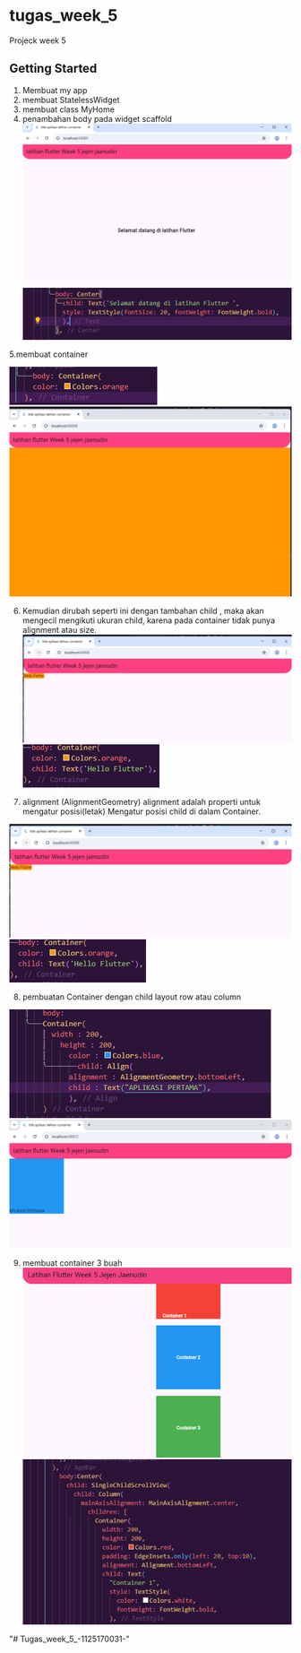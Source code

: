# tugas_week_5

Projeck week 5
## Getting Started
1. Membuat my app
2. membuat StatelessWidget
3. membuat class MyHome
4. penambahan body pada widget scaffold
![Screenshoot tugas kamera](images/body.png)
![Screenshoot tugas kamera](images/bodycode.png)

5.membuat container

![Screenshoot tugas kamera](images/container.png)
![Screenshoot tugas kamera](images/containercode.png)

6. Kemudian dirubah seperti ini dengan tambahan child , maka akan mengecil
mengikuti ukuran child, karena pada container tidak punya alignment atau
size.
![Screenshoot tugas kamera](images/child.png)
![Screenshoot tugas kamera](images/childcode.png)

7. alignment (AlignmentGeometry)
alignment adalah properti untuk mengatur posisi(letak)
Mengatur posisi child di dalam Container.

![Screenshoot tugas kamera](images/child.png)
![Screenshoot tugas kamera](images/childcode.png)

8. pembuatan Container dengan child layout row atau column

![Screenshoot tugas kamera](images/roworcolumn.png)
![Screenshoot tugas kamera](images/roworcolumncode.png)

9. membuat container 3 buah
![Screenshoot tugas kamera](images/container1.png)
![Screenshoot tugas kamera](images/container1code.png)


"# Tugas_week_5_-1125170031-" 
